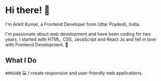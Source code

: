 # Hi there! 👋

I'm Ankit Kumar, a Frontend Developer from Uttar Pradesh, India. 

I'm passionate about web development and have been coding for two years. I started with HTML, CSS, JavaScript and React Js and fell in love with Frontend Development. 🚀

## What I Do
`#RRGGBB` 💻 I create responsive and user-friendly web applications.
